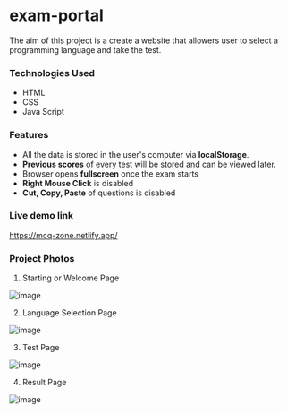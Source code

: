 # exam-portal
The aim of this project is a create a website that allowers user to select a programming language and take the test.

### Technologies Used
- HTML
- CSS
- Java Script

### Features
- All the data is stored in the user's computer via **localStorage**.
- **Previous scores** of every test will be stored and can be viewed later.
- Browser opens **fullscreen** once the exam starts
- **Right Mouse Click** is disabled
- **Cut, Copy, Paste** of questions is disabled

### Live demo link
https://mcq-zone.netlify.app/

### Project Photos
1. Starting or Welcome Page

![image](https://user-images.githubusercontent.com/96834040/194767129-20e003fd-95c8-4446-9a00-6f2eccc11305.png)

2. Language Selection Page

![image](https://user-images.githubusercontent.com/96834040/194767167-c59e69a9-6f14-4c94-986b-8530c71d4995.png)

3. Test Page

![image](https://user-images.githubusercontent.com/96834040/194767477-88e986a0-04a6-455b-be1d-4f9faf895c1b.png)


4. Result Page

![image](https://user-images.githubusercontent.com/96834040/194767259-4bdc1930-aa39-4634-9650-eb303755f027.png)
